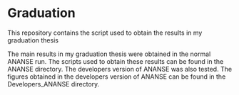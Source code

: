 # Graduation
This repository contains the script used to obtain the results in my graduation thesis

The main results in my graduation thesis were obtained in the normal ANANSE run. The scripts used to obtain these results can be found in the ANANSE directory.
The developers version of ANANSE was also tested. The figures obtained in the developers version of ANANSE can be found in the Developers_ANANSE directory.
